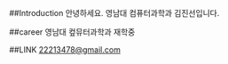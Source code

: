 ##Introduction
  안녕하세요.
  영남대 컴퓨터과학과 김진선입니다.

##career
  영남대 컾뮤터과학과 재학중

##LINK
  22213478@gmail.com



<!--
**22213478/22213478** is a ✨ _special_ ✨ repository because its `README.md` (this file) appears on your GitHub profile.

Here are some ideas to get you started:

- 🔭 I’m currently working on ...
- 🌱 I’m currently learning ...
- 👯 I’m looking to collaborate on ...
- 🤔 I’m looking for help with ...
- 💬 Ask me about ...
- 📫 How to reach me: ...
- 😄 Pronouns: ...
- ⚡ Fun fact: ...
-->
